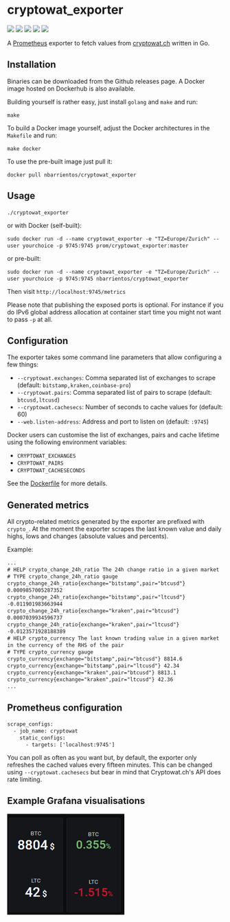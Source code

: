 # cryptowat_exporter 

[![](https://github.com/nbarrientos/cryptowat_exporter/workflows/Build/badge.svg)](https://github.com/nbarrientos/cryptowat_exporter/actions?query=workflow%3ABuild) 
[![](https://github.com/nbarrientos/cryptowat_exporter/workflows/Release/badge.svg)](https://github.com/nbarrientos/cryptowat_exporter/actions?query=workflow%3ARelease)
[![](https://img.shields.io/docker/pulls/nbarrientos/cryptowat_exporter.svg)](https://hub.docker.com/r/nbarrientos/cryptowat_exporter)
[![](https://img.shields.io/github/v/release/nbarrientos/cryptowat_exporter)](https://github.com/nbarrientos/cryptowat_exporter/releases)
![](https://img.shields.io/github/go-mod/go-version/nbarrientos/cryptowat_exporter)

A [Prometheus](https://prometheus.io/) exporter to fetch values from [cryptowat.ch](https://cryptowat.ch) written in Go.

## Installation

Binaries can be downloaded from the Github releases page. A Docker image hosted on Dockerhub is also available.

Building yourself is rather easy, just install `golang` and `make` and run:

```
make
```

To build a Docker image yourself, adjust the Docker architectures in the `Makefile` and run:

```
make docker
```

To use the pre-built image just pull it:

```
docker pull nbarrientos/cryptowat_exporter
```

## Usage

```
./cryptowat_exporter
```

or with Docker (self-built):

```
sudo docker run -d --name cryptowat_exporter -e "TZ=Europe/Zurich" --user yourchoice -p 9745:9745 prom/cryptowat_exporter:master
```

or pre-built:

```
sudo docker run -d --name cryptowat_exporter -e "TZ=Europe/Zurich" --user yourchoice -p 9745:9745 nbarrientos/cryptowat_exporter
```

Then visit `http://localhost:9745/metrics`

Please note that publishing the exposed ports is optional. For instance if you do IPv6 global address allocation at container start time
you might not want to pass `-p` at all.

## Configuration

The exporter takes some command line parameters that allow configuring a few things:

* `--cryptowat.exchanges`: Comma separated list of exchanges to scrape (default: `bitstamp,kraken,coinbase-pro`)
* `--cryptowat.pairs`: Comma separated list of pairs to scrape (default: `btcusd,ltcusd`)
* `--cryptowat.cachesecs`: Number of seconds to cache values for (default: 60)
* `--web.listen-address`: Address and port to listen on (default: `:9745`)

Docker users can customise the list of exchanges, pairs and cache lifetime using the following environment variables:

* `CRYPTOWAT_EXCHANGES`
* `CRYPTOWAT_PAIRS`
* `CRYPTOWAT_CACHESECONDS`

See the [Dockerfile](https://github.com/nbarrientos/cryptowat_exporter/blob/master/Dockerfile) for more details.

## Generated metrics

All crypto-related metrics generated by the exporter are prefixed with `crypto_`. At the moment the exporter scrapes the last known value and daily highs, lows and changes (absolute values and percents).

Example:

```
...
# HELP crypto_change_24h_ratio The 24h change ratio in a given market
# TYPE crypto_change_24h_ratio gauge
crypto_change_24h_ratio{exchange="bitstamp",pair="btcusd"} 0.0009857005287352
crypto_change_24h_ratio{exchange="bitstamp",pair="ltcusd"} -0.011901983663944
crypto_change_24h_ratio{exchange="kraken",pair="btcusd"} 0.0007039934596737
crypto_change_24h_ratio{exchange="kraken",pair="ltcusd"} -0.0123571928188389
# HELP crypto_currency The last known trading value in a given market in the currency of the RHS of the pair
# TYPE crypto_currency gauge
crypto_currency{exchange="bitstamp",pair="btcusd"} 8814.6
crypto_currency{exchange="bitstamp",pair="ltcusd"} 42.34
crypto_currency{exchange="kraken",pair="btcusd"} 8813.1
crypto_currency{exchange="kraken",pair="ltcusd"} 42.36
...
```

## Prometheus configuration

```
scrape_configs:
  - job_name: cryptowat
    static_configs:
      - targets: ['localhost:9745']
```

You can poll as often as you want but, by default, the exporter only refreshes the cached values every fifteen minutes. This can be changed using `--cryptowat.cachesecs` but bear in mind that Cryptowat.ch's API does rate limiting.

## Example Grafana visualisations

![One](grafana1.png)
